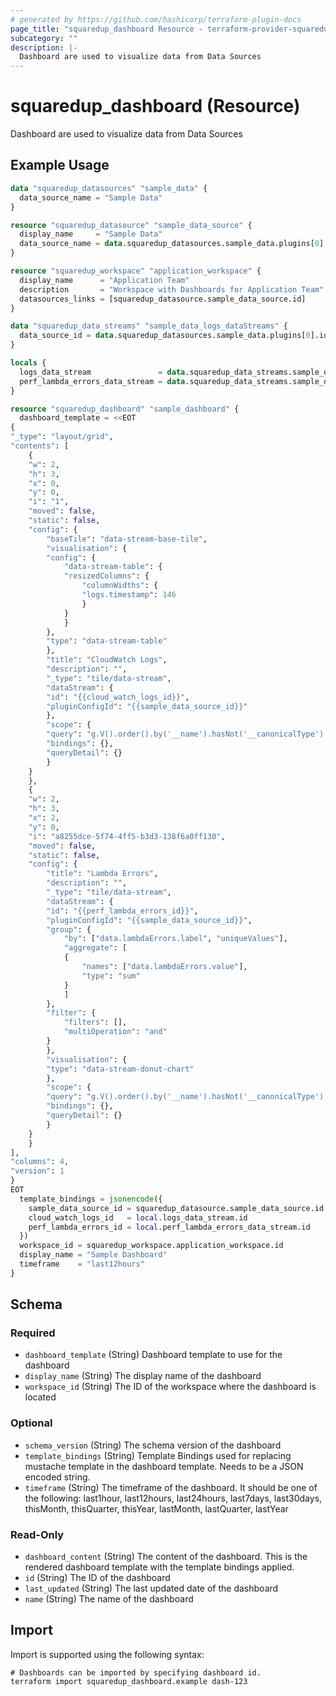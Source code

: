 ```yaml
---
# generated by https://github.com/hashicorp/terraform-plugin-docs
page_title: "squaredup_dashboard Resource - terraform-provider-squaredup"
subcategory: ""
description: |-
  Dashboard are used to visualize data from Data Sources
---
```


# squaredup_dashboard (Resource)

Dashboard are used to visualize data from Data Sources

## Example Usage

```terraform
data "squaredup_datasources" "sample_data" {
  data_source_name = "Sample Data"
}

resource "squaredup_datasource" "sample_data_source" {
  display_name     = "Sample Data"
  data_source_name = data.squaredup_datasources.sample_data.plugins[0].display_name
}

resource "squaredup_workspace" "application_workspace" {
  display_name      = "Application Team"
  description       = "Workspace with Dashboards for Application Team"
  datasources_links = [squaredup_datasource.sample_data_source.id]
}

data "squaredup_data_streams" "sample_data_logs_dataStreams" {
  data_source_id = data.squaredup_datasources.sample_data.plugins[0].id
}

locals {
  logs_data_stream               = data.squaredup_data_streams.sample_data_logs_dataStreams.data_streams[index(data.squaredup_data_streams.sample_data_logs_dataStreams.data_streams.*.definition_name, "logs")]
  perf_lambda_errors_data_stream = data.squaredup_data_streams.sample_data_logs_dataStreams.data_streams[index(data.squaredup_data_streams.sample_data_logs_dataStreams.data_streams.*.definition_name, "perf-lambda-errors")]
}

resource "squaredup_dashboard" "sample_dashboard" {
  dashboard_template = <<EOT
{
"_type": "layout/grid",
"contents": [
	{
	"w": 2,
	"h": 3,
	"x": 0,
	"y": 0,
	"i": "1",
	"moved": false,
	"static": false,
	"config": {
		"baseTile": "data-stream-base-tile",
		"visualisation": {
		"config": {
			"data-stream-table": {
			"resizedColumns": {
				"columnWidths": {
				"logs.timestamp": 146
				}
			}
			}
		},
		"type": "data-stream-table"
		},
		"title": "CloudWatch Logs",
		"description": "",
		"_type": "tile/data-stream",
		"dataStream": {
		"id": "{{cloud_watch_logs_id}}",
		"pluginConfigId": "{{sample_data_source_id}}"
		},
		"scope": {
		"query": "g.V().order().by('__name').hasNot('__canonicalType').has(\"__configId\", \"{{sample_data_source_id}}\").or(__.has(\"sourceType\", within(\"sample-function\",\"sample-server\",\"sample-database\"))).limit(500)",
		"bindings": {},
		"queryDetail": {}
		}
	}
	},
	{
	"w": 2,
	"h": 3,
	"x": 2,
	"y": 0,
	"i": "a8255dce-5f74-4ff5-b3d3-138f6a0ff130",
	"moved": false,
	"static": false,
	"config": {
		"title": "Lambda Errors",
		"description": "",
		"_type": "tile/data-stream",
		"dataStream": {
		"id": "{{perf_lambda_errors_id}}",
		"pluginConfigId": "{{sample_data_source_id}}",
		"group": {
			"by": ["data.lambdaErrors.label", "uniqueValues"],
			"aggregate": [
			{
				"names": ["data.lambdaErrors.value"],
				"type": "sum"
			}
			]
		},
		"filter": {
			"filters": [],
			"multiOperation": "and"
		}
		},
		"visualisation": {
		"type": "data-stream-donut-chart"
		},
		"scope": {
		"query": "g.V().order().by('__name').hasNot('__canonicalType').has(\"__configId\", \"{{sample_data_source_id}}\").or(__.has(\"sourceType\", \"sample-function\")).limit(500)",
		"bindings": {},
		"queryDetail": {}
		}
	}
	}
],
"columns": 4,
"version": 1
}
EOT
  template_bindings = jsonencode({
    sample_data_source_id = squaredup_datasource.sample_data_source.id
    cloud_watch_logs_id   = local.logs_data_stream.id
    perf_lambda_errors_id = local.perf_lambda_errors_data_stream.id
  })
  workspace_id = squaredup_workspace.application_workspace.id
  display_name = "Sample Dashboard"
  timeframe    = "last12hours"
}
```

<!-- schema generated by tfplugindocs -->
## Schema

### Required

- `dashboard_template` (String) Dashboard template to use for the dashboard
- `display_name` (String) The display name of the dashboard
- `workspace_id` (String) The ID of the workspace where the dashboard is located

### Optional

- `schema_version` (String) The schema version of the dashboard
- `template_bindings` (String) Template Bindings used for replacing mustache template in the dashboard template. Needs to be a JSON encoded string.
- `timeframe` (String) The timeframe of the dashboard. It should be one of the following: last1hour, last12hours, last24hours, last7days, last30days, thisMonth, thisQuarter, thisYear, lastMonth, lastQuarter, lastYear

### Read-Only

- `dashboard_content` (String) The content of the dashboard. This is the rendered dashboard template with the template bindings applied.
- `id` (String) The ID of the dashboard
- `last_updated` (String) The last updated date of the dashboard
- `name` (String) The name of the dashboard

## Import

Import is supported using the following syntax:

```shell
# Dashboards can be imported by specifying dashboard id.
terraform import squaredup_dashboard.example dash-123
```
